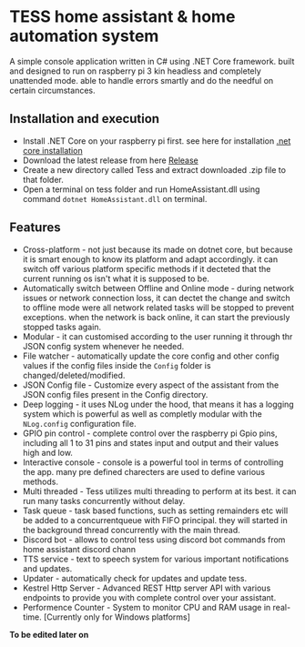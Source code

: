 # TESS home assistant & home automation system

A simple console application written in C# using .NET Core framework.
built and designed to run on raspberry pi 3 kin headless and completely unattended mode.
able to handle errors smartly and do the needful on certain circumstances.

## Installation and execution
- Install .NET Core on your raspberry pi first. see here for installation [.net core installation](https://www.hanselman.com/blog/InstallingTheNETCore2xSDKOnARaspberryPiAndBlinkingAnLEDWithSystemDeviceGpio.aspx)
- Download the latest release from here [Release](https://github.com/SynergYFTW/HomeAssistant/releases)
- Create a new directory called Tess and extract downloaded .zip file to that folder.
- Open a terminal on tess folder and run HomeAssistant.dll using command `dotnet HomeAssistant.dll` on terminal.

## Features
- Cross-platform - not just because its made on dotnet core, but because it is smart enough to know its platform and adapt accordingly.
it can switch off various platform specific methods if it decteted that the current running os isn't what it is supposed to be.
- Automatically switch between Offline and Online mode - during network issues or network connection loss, it can dectet the change and switch to offline mode were all network related tasks will be stopped to prevent exceptions.
when the network is back online, it can start the previously stopped tasks again.
- Modular - it can customised according to the user running it through thr JSON config system whenever he needed.
- File watcher - automatically update the core config and other config values if the config files inside the `Config` folder is changed/deleted/modified.
- JSON Config file - Customize every aspect of the assistant from the JSON config files present in the Config directory.
- Deep logging - it uses NLog under the hood, that means it has a logging system which is powerful as well as completly modular with the `NLog.config` configuration file.
- GPIO pin control - complete control over the raspberry pi Gpio pins, including all 1 to 31 pins and states input and output and their values high and low.
- Interactive console - console is a powerful tool in terms of controlling the app. many pre defined charecters are used to define various methods.
- Multi threaded - Tess utilizes multi threading to perform at its best. it can run many tasks concurrently without delay.
- Task queue - task based functions, such as setting remainders etc will be added to a concurrentqueue with FIFO principal. they will started in the background thread concurrently with the main thread.
- Discord bot - allows to control tess using discord bot commands from home assistant discord chann
- TTS service - text to speech system for various important notifications and updates.
- Updater - automatically check for updates and update tess.
- Kestrel Http Server - Advanced REST Http server API with various endpoints to provide you with complete control over your assistant.
- Performence Counter - System to monitor CPU and RAM usage in real-time. [Currently only for Windows platforms]

**To be edited later on**

